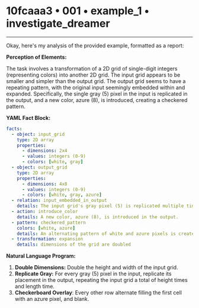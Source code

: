 # 10fcaaa3 • 001 • example_1 • investigate_dreamer

---
Okay, here's my analysis of the provided example, formatted as a report:

**Perception of Elements:**

The task involves a transformation of a 2D grid of single-digit integers (representing colors) into another 2D grid. The input grid appears to be smaller and simpler than the output grid. The output grid seems to have a repeating pattern, with the original input seemingly embedded within and expanded. Specifically, the single gray (5) pixel in the input is replicated in the output, and a new color, azure (8), is introduced, creating a checkered pattern.

**YAML Fact Block:**



```yaml
facts:
  - object: input_grid
    type: 2D array
    properties:
      - dimensions: 2x4
      - values: integers (0-9)
      - colors: [white, gray]
  - object: output_grid
    type: 2D array
    properties:
      - dimensions: 4x8
      - values: integers (0-9)
      - colors: [white, gray, azure]
  - relation: input_embedded_in_output
    details: The input grid's gray pixel (5) is replicated multiple times in the output grid.
  - action: introduce_color
    details: A new color, azure (8), is introduced in the output.
  - pattern: checkered_pattern
    colors: [white, azure]
    details: An alternating pattern of white and azure pixels is created.
  - transformation: expansion
    details: dimensions of the grid are doubled
```



**Natural Language Program:**

1.  **Double Dimensions:** Double the height and width of the input grid.
2.  **Replicate Gray:** For every gray (5) pixel in the input, replicate its placement in the output, repeating the input grid a total of height times and length time.
3.  **Checkerboard Overlay**: Every other row alternate filling the first cell with an azure pixel, and blank.


